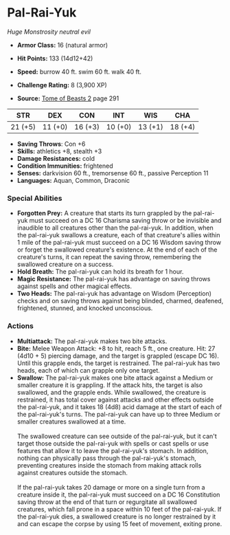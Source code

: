 # Pal-Rai-Yuk

*Huge* *Monstrosity* *neutral evil*

- **Armor Class:** 16 (natural armor)
- **Hit Points:** 133 (14d12+42)
- **Speed:** burrow 40 ft. swim 60 ft. walk 40 ft.

- **Challenge Rating:** 8 (3,900 XP)
- **Source:** [Tome of Beasts 2](https://koboldpress.com/kpstore/product/tome-of-beasts-2-for-5th-edition) page 291

| STR | DEX | CON | INT | WIS | CHA |
| --- | --- | --- | --- | --- | --- |
| 21 (+5) | 11 (+0) | 16 (+3) | 10 (+0) | 13 (+1) | 18 (+4) |

- **Saving Throws**: Con +6
- **Skills:** athletics +8, stealth +3
- **Damage Resistances:** cold
- **Condition Immunities:** frightened
- **Senses:** darkvision 60 ft., tremorsense 60 ft., passive Perception 11
- **Languages:** Aquan, Common, Draconic

### Special Abilities

- **Forgotten Prey:** A creature that starts its turn grappled by the pal-rai-yuk must succeed on a DC 16 Charisma saving throw or be invisible and inaudible to all creatures other than the pal-rai-yuk. In addition, when the pal-rai-yuk swallows a creature, each of that creature's allies within 1 mile of the pal-rai-yuk must succeed on a DC 16 Wisdom saving throw or forget the swallowed creature's existence. At the end of each of the creature's turns, it can repeat the saving throw, remembering the swallowed creature on a success.
- **Hold Breath:** The pal-rai-yuk can hold its breath for 1 hour.
- **Magic Resistance:** The pal-rai-yuk has advantage on saving throws against spells and other magical effects.
- **Two Heads:** The pal-rai-yuk has advantage on Wisdom (Perception) checks and on saving throws against being blinded, charmed, deafened, frightened, stunned, and knocked unconscious.

### Actions

- **Multiattack:** The pal-rai-yuk makes two bite attacks.
- **Bite:** Melee Weapon Attack: +8 to hit, reach 5 ft., one creature. Hit: 27 (4d10 + 5) piercing damage, and the target is grappled (escape DC 16). Until this grapple ends, the target is restrained. The pal-rai-yuk has two heads, each of which can grapple only one target.
- **Swallow:** The pal-rai-yuk makes one bite attack against a Medium or smaller creature it is grappling. If the attack hits, the target is also swallowed, and the grapple ends. While swallowed, the creature is restrained, it has total cover against attacks and other effects outside the pal-rai-yuk, and it takes 18 (4d8) acid damage at the start of each of the pal-rai-yuk's turns. The pal-rai-yuk can have up to three Medium or smaller creatures swallowed at a time.<br><br>The swallowed creature can see outside of the pal-rai-yuk, but it can't target those outside the pal-rai-yuk with spells or cast spells or use features that allow it to leave the pal-rai-yuk's stomach. In addition, nothing can physically pass through the pal-rai-yuk's stomach, preventing creatures inside the stomach from making attack rolls against creatures outside the stomach.<br><br>If the pal-rai-yuk takes 20 damage or more on a single turn from a creature inside it, the pal-rai-yuk must succeed on a DC 16 Constitution saving throw at the end of that turn or regurgitate all swallowed creatures, which fall prone in a space within 10 feet of the pal-rai-yuk. If the pal-rai-yuk dies, a swallowed creature is no longer restrained by it and can escape the corpse by using 15 feet of movement, exiting prone.


